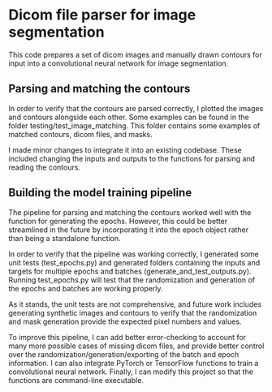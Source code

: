# Dicom file parser for image segmentation

This code prepares a set of dicom images and manually drawn contours for input into a convolutional neural network for image segmentation.

## Parsing and matching the contours

In order to verify that the contours are parsed correctly, I plotted the images and contours alongside each other. Some examples can be found in the folder testing/test_image_matching. This folder contains some examples of matched contours, dicom files, and masks.

I made minor changes to integrate it into an existing codebase. These included changing the inputs and outputs to the functions for parsing and reading the contours.

## Building the model training pipeline

The pipeline for parsing and matching the contours worked well with the function for generating the epochs. However, this could be better streamlined in the future by incorporating it into the epoch object rather than being a standalone function.

In order to verify that the pipeline was working correctly, I generated some unit tests (test_epochs.py) and generated folders containing the inputs and targets for multiple epochs and batches (generate_and_test_outputs.py). Running test_epochs.py will test that the randomization and generation of the epochs and batches are working properly.

As it stands, the unit tests are not comprehensive, and future work includes generating synthetic images and contours to verify that the randomization and mask generation provide the expected pixel numbers and values.

To improve this pipeline, I can add better error-checking to account for many more possible cases of missing dicom files, and provide better control over the randomization/generation/exporting of the batch and epoch information. I can also integrate PyTorch or TensorFlow functions to train a convolutional neural network. Finally, I can modify this project so that the functions are command-line executable.




